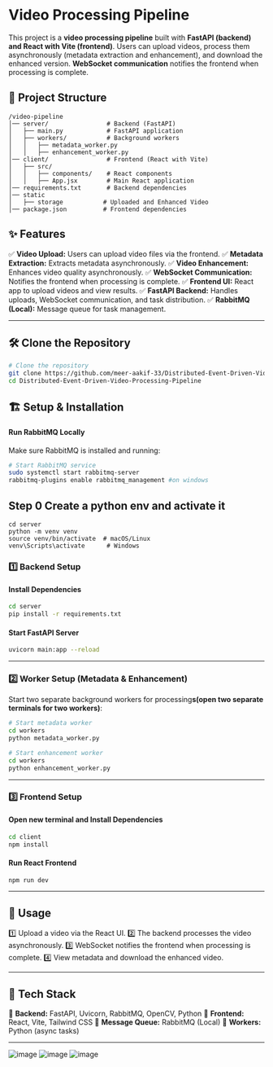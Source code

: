 # Video Processing Pipeline

This project is a **video processing pipeline** built with **FastAPI (backend) and React with Vite (frontend)**. Users can upload videos, process them asynchronously (metadata extraction and enhancement), and download the enhanced version. **WebSocket communication** notifies the frontend when processing is complete.


## 📁 Project Structure

```
/video-pipeline
│── server/                # Backend (FastAPI)
│   ├── main.py            # FastAPI application
│   ├── workers/           # Background workers
│   │   ├── metadata_worker.py
│   │   ├── enhancement_worker.py
│── client/                # Frontend (React with Vite)
│   ├── src/
│   │   ├── components/    # React components
│   │   ├── App.jsx        # Main React application
│── requirements.txt       # Backend dependencies
│── static 
│   ├── storage           # Uploaded and Enhanced Video
│── package.json          # Frontend dependencies
```

## ✨ Features

✅ **Video Upload:** Users can upload video files via the frontend. ✅ **Metadata Extraction:** Extracts metadata asynchronously. ✅ **Video Enhancement:** Enhances video quality asynchronously. ✅ **WebSocket Communication:** Notifies the frontend when processing is complete. ✅ **Frontend UI:** React app to upload videos and view results. ✅ **FastAPI Backend:** Handles uploads, WebSocket communication, and task distribution. ✅ **RabbitMQ (Local):** Message queue for task management.

---

## 🛠 Clone the Repository

```bash
# Clone the repository
git clone https://github.com/meer-aakif-33/Distributed-Event-Driven-Video-Processing-Pipeline
cd Distributed-Event-Driven-Video-Processing-Pipeline
```
## 🏗 Setup & Installation

#### **Run RabbitMQ Locally**

Make sure RabbitMQ is installed and running:

```bash
# Start RabbitMQ service
sudo systemctl start rabbitmq-server
rabbitmq-plugins enable rabbitmq_management #on windows

```
## Step 0 Create a python env and activate it

```
cd server
python -m venv venv
source venv/bin/activate  # macOS/Linux
venv\Scripts\activate      # Windows
```

### 1️⃣ Backend Setup

#### **Install Dependencies**

```bash
cd server
pip install -r requirements.txt
```



#### **Start FastAPI Server**

```bash
uvicorn main:app --reload
```

---

### 2️⃣ Worker Setup (Metadata & Enhancement)

Start two separate background workers for processing**s(open two separate terminals for two workers)**:

```bash
# Start metadata worker
cd workers
python metadata_worker.py
```

```bash
# Start enhancement worker
cd workers
python enhancement_worker.py
```

---

### 3️⃣ Frontend Setup

#### **Open new terminal and Install Dependencies**

```bash
cd client
npm install
```

#### **Run React Frontend**

```bash
npm run dev
```

---

## 🚀 Usage

1️⃣ Upload a video via the React UI. 2️⃣ The backend processes the video asynchronously. 3️⃣ WebSocket notifies the frontend when processing is complete. 4️⃣ View metadata and download the enhanced video.

---

## 📌 Tech Stack

🔹 **Backend:** FastAPI, Uvicorn, RabbitMQ, OpenCV, Python 🔹 **Frontend:** React, Vite, Tailwind CSS 🔹 **Message Queue:** RabbitMQ (Local) 🔹 **Workers:** Python (async tasks)

---
![image](https://github.com/user-attachments/assets/9515222d-b9a5-443e-a337-c9ae79826d4b)
![image](https://github.com/user-attachments/assets/eacc7be3-74f3-4b3d-b033-c3a7ca5af668)
![image](https://github.com/user-attachments/assets/697a8c19-d569-48bb-9f7b-192cf6b88359)


